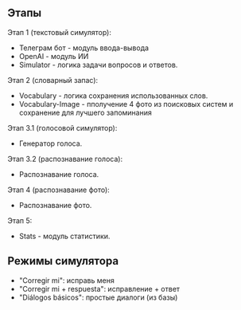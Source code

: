 
## Этапы

Этап 1 (текстовый симулятор):
- Телеграм бот - модуль ввода-вывода
- OpenAI - модуль ИИ
- Simulator - логика задачи вопросов и ответов.

Этап 2 (словарный запас):
- Vocabulary - логика сохранения использованных слов.
- Vocabulary-Image - пполучение 4 фото из поисковых систем
и сохранение для лучшего запоминания

Этап 3.1 (голосовой симулятор):
- Генератор голоса.

Этап 3.2 (распознавание голоса):
- Распознавание голоса.

Этап 4 (распознавание фото):
- Распознавание фото.

Этап 5:
- Stats - модуль статистики.

## Режимы симулятора

- "Corregir mi": исправь меня
- "Corregir mi + respuesta": исправление + ответ
- "Diálogos básicos": простые диалоги (из базы)